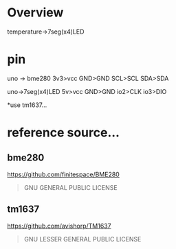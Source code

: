 # Overview
temperature->7seg(x4)LED

# pin
uno -> bme280
3v3>vcc
GND>GND
SCL>SCL
SDA>SDA

uno->7seg(x4)LED
5v>vcc
GND>GND
io2>CLK
io3>DIO

*use tm1637...

# reference source...
## bme280
https://github.com/finitespace/BME280
>GNU GENERAL PUBLIC LICENSE

## tm1637
https://github.com/avishorp/TM1637
>GNU LESSER GENERAL PUBLIC LICENSE